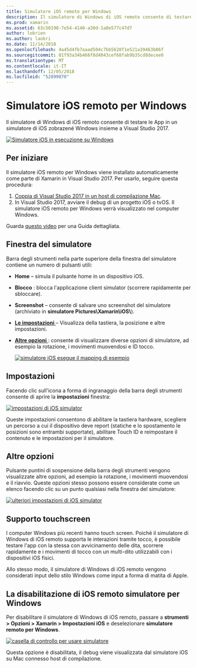 ```yaml
---
title: Simulatore iOS remoto per Windows
description: Il simulatore di Windows di iOS remoto consente di testare le App in un simulatore di iOS zobrazené Windows insieme a Visual Studio 2017.
ms.prod: xamarin
ms.assetid: 63c50190-7e54-4140-a30d-1a0e577c47d7
author: lobrien
ms.author: laobri
ms.date: 11/14/2018
ms.openlocfilehash: 4a45d4fb7aaad504c7bb5628f1e521a39463b06f
ms.sourcegitcommit: 01f93a34b466f8d4043cef68fab9b35cd8decee6
ms.translationtype: MT
ms.contentlocale: it-IT
ms.lasthandoff: 12/05/2018
ms.locfileid: "52899070"
---
```

# <a name="remoted-ios-simulator-for-windows"></a>Simulatore iOS remoto per Windows

Il simulatore di Windows di iOS remoto consente di testare le App in un simulatore di iOS zobrazené Windows insieme a Visual Studio 2017.

[![](images/hero-sml.png "Simulatore iOS in esecuzione su Windows")](images/hero.png#lightbox)

## <a name="getting-started"></a>Per iniziare

Il simulatore iOS remoto per Windows viene installato automaticamente come parte di Xamarin in Visual Studio 2017. Per usarlo, seguire questa procedura:

1. [Coppia di Visual Studio 2017 in un host di compilazione Mac](~/ios/get-started/installation/windows/connecting-to-mac/index.md).
2. In Visual Studio 2017, avviare il debug di un progetto iOS o tvOS. Il simulatore iOS remoto per Windows verrà visualizzato nel computer Windows.

Guarda [questo video](deploy.md) per una Guida dettagliata.

## <a name="simulator-window"></a>Finestra del simulatore

Barra degli strumenti nella parte superiore della finestra del simulatore contiene un numero di pulsanti utili:

- **Home** – simula il pulsante home in un dispositivo iOS.
- **Blocco** : blocca l'applicazione client simulator (scorrere rapidamente per sbloccare).
- **Screenshot** – consente di salvare uno screenshot del simulatore (archiviato in **simulatore Pictures\Xamarin\iOS\\**).
- [**Le impostazioni** ](#settings) – Visualizza della tastiera, la posizione e altre impostazioni.
- [**Altre opzioni** ](#other-options) : consente di visualizzare diverse opzioni di simulatore, ad esempio la rotazione, i movimenti muovendosi e ID tocco.

    [![](images/maps-app-sml.png "simulatore iOS esegue il mapping di esempio")](images/maps-app.png#lightbox)

## <a name="settings"></a>Impostazioni

Facendo clic sull'icona a forma di ingranaggio della barra degli strumenti consente di aprire la **impostazioni** finestra:

[![](images/settings-sml.png "impostazioni di iOS simulator")](images/settings.png#lightbox)

Queste impostazioni consentono di abilitare la tastiera hardware, scegliere un percorso a cui il dispositivo deve report (statiche e lo spostamento le posizioni sono entrambi supportate), abilitare Touch ID e reimpostare il contenuto e le impostazioni per il simulatore.

## <a name="other-options"></a>Altre opzioni

Pulsante puntini di sospensione della barra degli strumenti vengono visualizzate altre opzioni, ad esempio la rotazione, i movimenti muovendosi e il riavvio. Queste opzioni stesso possono essere considerate come un elenco facendo clic su un punto qualsiasi nella finestra del simulatore:

[![](images/more-sml.png "ulteriori impostazioni di iOS simulator")](images/more.png#lightbox)

## <a name="touchscreen-support"></a>Supporto touchscreen

I computer Windows più recenti hanno touch screen. Poiché il simulatore di Windows di iOS remoto supporta le interazioni tramite tocco, è possibile testare l'app con la stessa con avvicinamento delle dita, scorrere rapidamente e i movimenti di tocco con un multi-dito utilizzabili con i dispositivi iOS fisici.

Allo stesso modo, il simulatore di Windows di iOS remoto vengono considerati input dello stilo Windows come input a forma di matita di Apple.

## <a name="disabling-the-remoted-ios-simulator-for-windows"></a>La disabilitazione di iOS remoto simulatore per Windows

Per disabilitare il simulatore di Windows di iOS remoto, passare a **strumenti > Opzioni > Xamarin > Impostazioni iOS** e deselezionare **simulatore remoto per Windows**.

[![](images/options-sml.png "casella di controllo per usare simulatore")](images/options.png#lightbox)

Questa opzione è disabilitata, il debug viene visualizzata dal simulatore iOS su Mac connesso host di compilazione.
